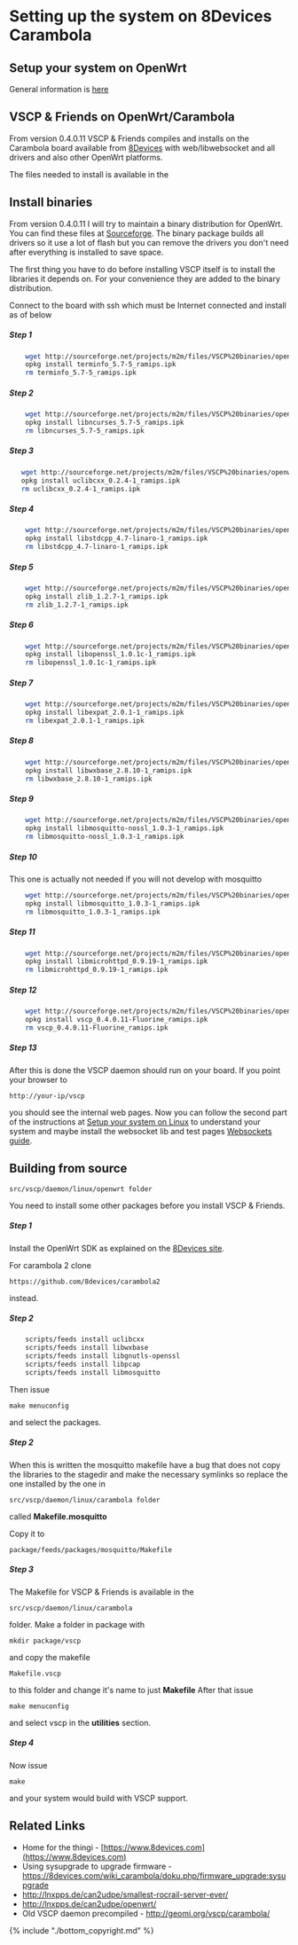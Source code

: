# Setting up the system on 8Devices Carambola




## Setup your system on OpenWrt

General information is [here](./setting_up_the_system_on_openwrt.md)

## VSCP & Friends on OpenWrt/Carambola

From version 0.4.0.11 VSCP & Friends compiles and installs on the Carambola board available from [8Devices](https://8devices.com/) with web/libwebsocket and all drivers and also other OpenWrt platforms.  

The files needed to install is available in the 

## Install binaries

From version 0.4.0.11 I will try to maintain a binary distribution for OpenWrt. You can find these files at [Sourceforge](https://sourceforge.net/projects/m2m/files/VSCP%20binaries/openwrt/). The binary package builds all drivers so it use a lot of flash but you can remove the drivers you don't need after everything is installed to save space.

The first thing you have to do before installing VSCP itself is to install the libraries it depends on. For your convenience they are added to the binary distribution.

Connect to the board with ssh which must be Internet connected and install as of below

#####  Step 1

```bash
    wget http://sourceforge.net/projects/m2m/files/VSCP%20binaries/openwrt/openwrt_0.4.0.11/terminfo_5.7-5_ramips.ipk/download
    opkg install terminfo_5.7-5_ramips.ipk
    rm terminfo_5.7-5_ramips.ipk
```    
    
#####  Step 2

```bash
    wget http://sourceforge.net/projects/m2m/files/VSCP%20binaries/openwrt/openwrt_0.4.0.11/libncurses_5.7-5_ramips.ipk/download
    opkg install libncurses_5.7-5_ramips.ipk
    rm libncurses_5.7-5_ramips.ipk
```
    
##### Step 3

 ```bash   
    wget http://sourceforge.net/projects/m2m/files/VSCP%20binaries/openwrt/openwrt_0.4.0.11/uclibcxx_0.2.4-1_ramips.ipk/download
    opkg install uclibcxx_0.2.4-1_ramips.ipk
    rm uclibcxx_0.2.4-1_ramips.ipk
```    

##### Step 4

```bash
    wget http://sourceforge.net/projects/m2m/files/VSCP%20binaries/openwrt/openwrt_0.4.0.11/libstdcpp_4.7-linaro-1_ramips.ipk/download  
    opkg install libstdcpp_4.7-linaro-1_ramips.ipk
    rm libstdcpp_4.7-linaro-1_ramips.ipk
```
    
#####  Step 5

```bash    
    wget http://sourceforge.net/projects/m2m/files/VSCP%20binaries/openwrt/openwrt_0.4.0.11/zlib_1.2.7-1_ramips.ipk/download
    opkg install zlib_1.2.7-1_ramips.ipk
    rm zlib_1.2.7-1_ramips.ipk
```    

##### Step 6

```bash
    wget http://sourceforge.net/projects/m2m/files/VSCP%20binaries/openwrt/openwrt_0.4.0.11/libopenssl_1.0.1c-1_ramips.ipk/download
    opkg install libopenssl_1.0.1c-1_ramips.ipk
    rm libopenssl_1.0.1c-1_ramips.ipk
```    

##### Step 7

```bash
    wget http://sourceforge.net/projects/m2m/files/VSCP%20binaries/openwrt/openwrt_0.4.0.11/libexpat_2.0.1-1_ramips.ipk/download
    opkg install libexpat_2.0.1-1_ramips.ipk
    rm libexpat_2.0.1-1_ramips.ipk
```    

##### Step 8

```bash
    wget http://sourceforge.net/projects/m2m/files/VSCP%20binaries/openwrt/openwrt_0.4.0.11/libwxbase_2.8.10-1_ramips.ipk/download
    opkg install libwxbase_2.8.10-1_ramips.ipk
    rm libwxbase_2.8.10-1_ramips.ipk
```

##### Step 9

```bash
    wget http://sourceforge.net/projects/m2m/files/VSCP%20binaries/openwrt/openwrt_0.4.0.11/libmosquitto-nossl_1.0.3-1_ramips.ipk/download
    opkg install libmosquitto-nossl_1.0.3-1_ramips.ipk
    rm libmosquitto-nossl_1.0.3-1_ramips.ipk
```

#####  Step 10

    
This one is actually not needed if you will not develop with mosquitto

```bash
    wget http://sourceforge.net/projects/m2m/files/VSCP%20binaries/openwrt/openwrt_0.4.0.11/libmosquitto_1.0.3-1_ramips.ipk/download
    opkg install libmosquitto_1.0.3-1_ramips.ipk
    rm libmosquitto_1.0.3-1_ramips.ipk
```

##### Step 11

```bash
    wget http://sourceforge.net/projects/m2m/files/VSCP%20binaries/openwrt/openwrt_0.4.0.11/libmicrohttpd_0.9.19-1_ramips.ipk/download
    opkg install libmicrohttpd_0.9.19-1_ramips.ipk
    rm libmicrohttpd_0.9.19-1_ramips.ipk
```

##### Step 12

```bash
    wget http://sourceforge.net/projects/m2m/files/VSCP%20binaries/openwrt/openwrt_0.4.0.11/vscp_0.4.0.11-Fluorine_ramips.ipk/download
    opkg install vscp_0.4.0.11-Fluorine_ramips.ipk
    rm vscp_0.4.0.11-Fluorine_ramips.ipk
```

##### Step 13

After this is done the VSCP daemon should run on your board. If you point your browser to 

    http://your-ip/vscp

you should see the internal web pages. Now you can follow the second part of the instructions at [Setup your system on Linux](howto/setup_linux) to understand your system and maybe install the websocket lib and test pages [Websockets guide](howto/howto_start_websockets).
    
    
## Building from source

    src/vscp/daemon/linux/openwrt folder

You need to install some other packages before you install VSCP & Friends. 

##### Step 1

Install the OpenWrt SDK as explained on the [8Devices site](http://8devices.com/wiki_carambola/doku.php/carambola_where_to_start).

For carambola 2 clone 

    https://github.com/8devices/carambola2 
    
instead.  

##### Step 2

```bash
    scripts/feeds install uclibcxx
    scripts/feeds install libwxbase
    scripts/feeds install libgnutls-openssl 
    scripts/feeds install libpcap
    scripts/feeds install libmosquitto
```    

Then issue

    make menuconfig
    
and select the packages.
    
   
#####  Step 2

When this is written the mosquitto makefile have a bug that does not copy the libraries to the stagedir and make the necessary symlinks so replace the one installed by the one in 

    src/vscp/daemon/linux/carambola folder
    
called **Makefile.mosquitto**  

Copy it to

    package/feeds/packages/mosquitto/Makefile
      
#####  Step 3

The Makefile for VSCP & Friends is available in the 

    src/vscp/daemon/linux/carambola
    
folder. Make a folder in package with

    mkdir package/vscp
    
and copy the makefile

    Makefile.vscp 
    
to this folder and change it's name to just **Makefile**  After that issue

    make menuconfig
    
and select vscp in the **utilities** section.


#####  Step 4

Now issue

    make
    
and your system would build with VSCP support.

    
## Related Links

*  Home for the thingi - [https://www.8devices.com](https://www.8devices.com)
*  Using sysupgrade to upgrade firmware - https://8devices.com/wiki_carambola/doku.php/firmware_upgrade:sysupgrade
*  http://lnxpps.de/can2udpe/smallest-rocrail-server-ever/
*  http://lnxpps.de/can2udpe/openwrt/
*  Old VSCP daemon precompiled - http://geomi.org/vscp/carambola/



{% include "./bottom_copyright.md" %}
